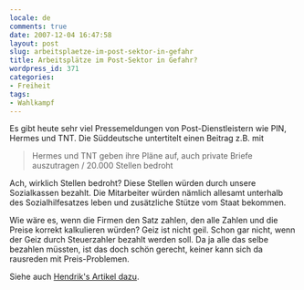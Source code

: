 ```yaml
---
locale: de
comments: true
date: 2007-12-04 16:47:58
layout: post
slug: arbeitsplaetze-im-post-sektor-in-gefahr
title: Arbeitsplätze im Post-Sektor in Gefahr?
wordpress_id: 371
categories:
- Freiheit
tags:
- Wahlkampf
---
```


Es gibt heute sehr viel Pressemeldungen von Post-Dienstleistern wie PIN, Hermes
und  TNT. Die Süddeutsche untertitelt einen Beitrag z.B. mit

> Hermes und TNT geben ihre Pläne auf, auch private Briefe auszutragen / 20.000
> Stellen bedroht

Ach, wirklich Stellen bedroht? Diese Stellen würden durch unsere Sozialkassen
bezahlt. Die Mitarbeiter würden nämlich allesamt unterhalb des
Sozialhilfesatzes leben und zusätzliche Stütze vom Staat bekommen.

Wie wäre es, wenn die Firmen den Satz zahlen, den alle Zahlen und die Preise
korrekt kalkulieren würden? Geiz ist nicht geil. Schon gar nicht, wenn der Geiz
durch Steuerzahler bezahlt werden soll. Da ja alle das selbe bezahlen müssten,
ist das doch schön gerecht, keiner kann sich da rausreden mit Preis-Problemen.

Siehe auch [Hendrik's Artikel dazu](http://www.icanmakeit.de/2007/12/04/kopfschuetteln-die-mindestlohndebatte/).
